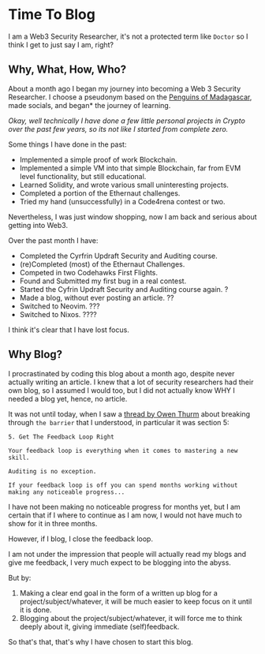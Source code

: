 # Time To Blog

I am a Web3 Security Researcher, it's not a protected term like `Doctor` so I think I get to just say I am, right?

## Why, What, How, Who?
About a month ago I began my journey into becoming a Web 3 Security Researcher. I choose a pseudonym based on the [Penguins of Madagascar](https://www.youtube.com/watch?v=Gr4voxOZFfY), made socials, and began* the journey of learning.

*Okay, well technically I have done a few little personal projects in Crypto over the past few years, so its not like I started from complete zero.*

Some things I have done in the past:

- Implemented a simple proof of work Blockchain.
- Implemented a simple VM into that simple Blockchain, far from EVM level functionality, but still educational.
- Learned Solidity, and wrote various small uninteresting projects.
- Completed a portion of the Ethernaut challenges.
- Tried my hand (unsuccessfully) in a Code4rena contest or two.

Nevertheless, I was just window shopping, now I am back and serious about getting into Web3.

Over the past month I have:
- Completed the Cyrfrin Updraft Security and Auditing course.
- (re)Completed (most) of the Ethernaut Challenges.
- Competed in two Codehawks First Flights.
- Found and Submitted my first bug in a real contest.
- Started the Cyfrin Updraft Security and Auditing course again. ?
- Made a blog, without ever posting an article. ??
- Switched to Neovim. ???
- Switched to Nixos. ????

I think it's clear that I have lost focus.

## Why Blog?
I procrastinated by coding this blog about a month ago, despite never actually writing an article. I knew that a lot of security researchers had their own blog, so I assumed I would too, but I did not actually know WHY I needed a blog yet, hence, no article.

It was not until today, when I saw a [thread by Owen Thurm](https://twitter.com/0xOwenThurm/status/1770153541694632037) about breaking through `the barrier` that I understood, in particular it was section 5:

```
5. Get The Feedback Loop Right

Your feedback loop is everything when it comes to mastering a new skill.  

Auditing is no exception.  

If your feedback loop is off you can spend months working without making any noticeable progress...
```

I have not been making no noticeable progress for months yet, but I am certain that if I where to continue as I am now, I would not have much to show for it in three months.

However, if I blog, I close the feedback loop.

I am not under the impression that people will actually read my blogs and give me feedback, I very much expect to be blogging into the abyss.

But by:

1. Making a clear end goal in the form of a written up blog for a project/subject/whatever, it will be much easier to keep focus on it until it is done.
2. Blogging about the project/subject/whatever, it will force me to think deeply about it, giving immediate (self)feedback.

So that's that, that's why I have chosen to start this blog.
